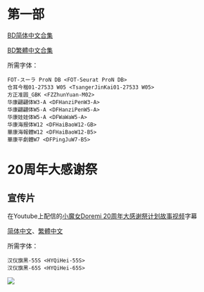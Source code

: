# 第一部

[BD简体中文合集](https://github.com/Nekomoekissaten-SUB/Nekomoekissaten-Storage/raw/master/Doremi/Doremi_S1_BD_CHS.7z)

[BD繁體中文合集](https://github.com/Nekomoekissaten-SUB/Nekomoekissaten-Storage/raw/master/Doremi/Doremi_S1_BD_CHT.7z)

所需字体：
```
FOT-スーラ ProN DB <FOT-Seurat ProN DB>
仓耳今楷01-27533 W05 <TsangerJinKai01-27533 W05>
方正准圆_GBK <FZZhunYuan-M02>
华康翩翩体W3-A <DFHanziPenW3-A>
华康翩翩体W5-A <DFHanziPenW5-A>
华康娃娃体W5-A <DFWaWaW5-A>
华康海报体W12 <DFHaiBaoW12-GB>
華康海報體W12 <DFHaiBaoW12-B5>
華康平劇體W7 <DFPingJuW7-B5>
```

# 20周年大感谢祭

## 宣传片

在Youtube上配信的[小魔女Doremi 20周年大感谢祭计划故事视频](https://youtu.be/QiJqQ0rBMfw)字幕

[简体中文](https://github.com/Nekomoekissaten-SUB/Nekomoekissaten-Storage/raw/master/Doremi/Subs/DoReMi_20th_Carnival_Project_Story_Video.SC.ass)、[繁體中文](https://github.com/Nekomoekissaten-SUB/Nekomoekissaten-Storage/raw/master/Doremi/Subs/DoReMi_20th_Carnival_Project_Story_Video.SC.ass)

所需字体：
```
汉仪旗黑-55S <HYQiHei-55S>
汉仪旗黑-65S <HYQiHei-65S>
```

![](https://nekomoe.pages.dev/images/others/doremi.jpg)